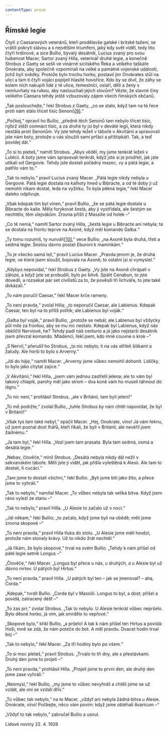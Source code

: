 ```yaml
---
contentType: prose
---
```


## Římské legie

Čtyři z Caesarových veteránů, kteří prodělavše galské i britské tažení, se vrátili pokryti slávou a s největším triumfem, jaký kdy svět viděl, tedy tito čtyři hrdinové, a sice Bullio, bývalý desátník, Lucius zvaný pro svou hubenost Macer, Sartor zvaný Hilla, veterinář druhé legie, a konečně Strobus z Gaety se sešli ve vinárně sicilského Řeka a velkého taškáře Onokrata, aby společně vzpomínali na velké a památné vojenské události, jichž byli svědky. Protože bylo trochu horko, postavil jim Onokrates stůl na ulici a tam ti čtyři vojáci popíjeli hlasitě hovoříce. Kdo by se divil, že záhy se kolem nich nakupili lidé z té ulice, řemeslníci, oslaři, děti a ženy s nemluvňaty na rukou, aby naslouchali jejich slovům? Vězte, že slavné činy velikého Caesara tehdy ještě vzbuzovaly zájem všech římských občanů.

„Tak poslouchejte,“ řekl Strobus z Gaety, „co se stalo, když tam na té řece proti nám stálo třicet tisíc Senonů[\[9\]](./resources/undefined).“

„Počkej,“ opravil ho Bullio, „předně těch Senonů tam nebylo třicet tisíc, nýbrž stěží osmnáct tisíc, a za druhé ty jsi byl v deváté legii, která nikdy nestála proti Senonům. Vy jste tehdy leželi v táboře v Akvitánii a spravovali jste nám boty, protože u vás sloužili samí prťáci a příštipkáři. Tak, a teď povídej dál.“

„To si to pleteš,“ namítl Strobus. „Abys věděl, my jsme tenkrát leželi v Lutécii. A boty jsme vám spravovali tenkrát, když jste si je prodřeli, jak jste utíkali od Gergovie. Tehdy jste dostali pořádný mazec, vy a pátá legie, a patřilo vám to.“

„Tak to nebylo,“ pravil Lucius zvaný Macer. „Pátá legie nikdy nebyla u Gergovie. Pátá legie dostala na kalhoty hned u Bibracte, a od té doby ji už nemohli nikam dostat, leda na vyžírku. To byla pěkná legie,“ řekl Macer daleko odplivuje.

„Však kdopak tím byl vinen,“ pravil Bullio, „že se pátá legie dostala u Bibracte do kaše. Měla forykovat šestá, aby ji vystřídala, ale šestým se nechtělo, těm ulejvákům. Zrovna přišli z Massilie od holek –“

„Co tě nemá,“ namítl Sartor zvaný Hilla, „šestá legie u Bibracte ani nebyla; ta se dostala na frontu teprve na Axoně, když měl komando Galba.“

„Ty tomu rozumíš, ty nunváři[\[10\]](./resources/undefined),“ vece Bullio; „na Axoně byla druhá, třetí a sedmá legie. Šestou dávno poslali Eburoni k maminkám.“

„To je všecko samá lež,“ pravil Lucius Macer. „Pravda jenom je, že druhá legie, ve které jsem sloužil, bojovala na Axoně; to ostatní jsi si vymyslel.“

„Kdybys nepovídal,“ řekl Strobus z Gaety. „Vy jste na Axoně chrápali v záloze, a když jste se probudili, bylo po bitvě. Spálit Cenabun, to jste dovedli, a rozsekat pár set civilistů za to, že pověsili tři lichváře, to jste také dokázali.“

„To nám poručil Caesar,“ řekl Macer krče rameny.

„To není pravda,“ zvolal Hilla; „to neporučil Caesar, ale Labienus. Kdepak Caesar, ten byl na to příliš politik; ale Labienus byl voják.“

„Galba byl voják,“ pravil Bullio, „protože se nebál; ale Labienus byl vždycky půl míle za frontou, aby se mu nic nestalo. Kdepak byl Labienus, když nás obklíčili Nerviové, he? Tehdy padl náš centurio a já jako nejstarší desátník jsem převzal komando. Mládenci, řekl jsem, kdo mně couvne o krok –“

„S Nervií,“ přerušil ho Strobus, „to nic nebylo; ti na vás stříleli šiškami a žaludy. Ale horší to bylo s Arverny.“

„Jdi do háje,“ namítl Macer. „Arverny jsme vůbec nemohli dohonit. Lidičky, to bylo jako chytat zajíce.“

„V Akvitánii,“ řekl Hilla, „jsem vám jednou zastřelil jelena; ale to vám byl takový chlapík, parohy měl jako strom – dva koně vám ho museli táhnout do lágru.“

„To nic není,“ prohlásil Strobus, „ale v Británii, tam byli jeleni!“

„To mě podržte,“ zvolal Bullio, „tuhle Strobus by nám chtěl napovídat, že byl v Británii!“

„Však tys tam také nebyl,“ opáčil Macer. „Hej, Onokrate, víno! Já vám řeknu, už jsem poznal dost lhářů, kteří říkali, že byli v Británii, ale nevěřil jsem žádnému.“

„Já tam byl,“ řekl Hilla. „Vezl jsem tam prasata. Byla tam sedmá, osmá a desátá legie.“

„Nebav, člověče,“ mínil Strobus. „Desátá nebyla nikdy dál nežli v sekvanském táboře. Měli jste ji vidět, jak přišla vyleštěná k Alesii. Ale tam to dostali, ti cucáci.“

„Tam jsme to dostali všichni,“ řekl Bullio. „Byli jsme biti jako žito, a přece jsme to vyhráli.“

„Tak to nebylo,“ namítal Macer. „To vůbec nebyla tak veliká bitva. Když jsem ráno vylezl ze stanu –“

„Tak to nebylo,“ pravil Hilla. „U Alesie to začalo už v noci.“

„Jdi někam,“ řekl Bullio; „to začalo, když jsme byli na obědě; měli jsme zrovna skopové –“

„To není pravda,“ pravil Hilla tluka do stolu. „U Alesie jsme měli hovězí, protože nám stonaly krávy. Už to nikdo žrát nechtěl.“

„Já říkám, že bylo skopové,“ trval na svém Bullio. „Tehdy k nám přišel od páté legie setník Longus –“

„Člověče,“ řekl Macer. „Longus byl přece u nás, u druhých, a u Alesie byl už dávno mrtev. U pátých byl Hirtus.“

„To není pravda,“ pravil Hilla. „U pátých byl ten – jak se jmenoval? – aha, Corda.“

„Kdepak,“ tvrdil Bullio. „Corda byl v Massilii. Longus to byl, a dost; přišel a povídá, zatracený déšť –“

„To zas prr,“ zvolal Strobus. „Tak to nebylo. U Alesie tenkrát vůbec nepršelo. Bylo děsné horko, já vím, jak smrdělo to vepřové.“

„Skopové bylo,“ křikl Bullio, „a pršelo! A tak k nám přišel ten Hirtus a povídá: Hoši, mně se zdá, že nám poteče do bot. A měl pravdu. Dvacet hodin trval boj –“

„Tak to nebylo,“ řekl Macer. „Za tři hodiny bylo po všem.“

„To si moc pleteš,“ pravil Strobus. „Trvalo to tři dny, ale s přestávkami. Druhý den jsme to projeli –“

„To není pravda,“ prohlásil Hilla. „Projeli jsme to první den, ale druhý den jsme zase vyhráli.“

„Nesmysl,“ řekl Bullio, „my jsme to vůbec nevyhráli a chtěli jsme se už vzdát, ale oni se vzdali dřív.“

„To vůbec tak nebylo,“ na to Macer, „vždyť ani nebyla žádná bitva u Alesie. Onokrate, víno! Počkejte, něco vám povím: když jsme obléhali Avaricum –“

„Vždyť to tak nebylo,“ zabručel Bullio a usnul.

Lidové noviny 22. 4. 1928
